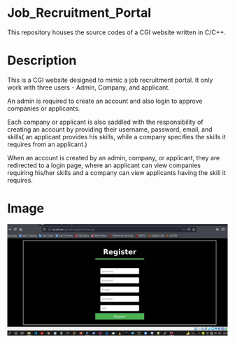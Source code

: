 # Job_Recruitment_Portal
This repository houses the source codes of a CGI website written in C/C++.

# Description
This is a CGI website designed to mimic a job recruitment portal. It only work with three users - Admin, Company, and applicant.


An admin is required to create an account and also login to approve companies or applicants.


Each company or applicant is also saddled with the responsibility of creating an account by providing their username, password, email, and skills( an applicant provides his skills, while a company specifies the skills it requires from an applicant.)

When an account is created by an admin, company, or applicant, they are redirected to a login page, where an applicant can view companies requiring his/her skills and a company can view applicants having the skill it requires.

# Image
![This is an image](images/IMG-20220327-WA0001.jpg)
